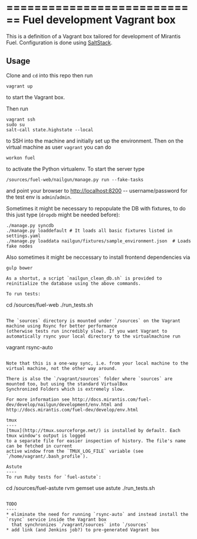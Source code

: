 ============================
Fuel development Vagrant box
============================

This is a definition of a Vagrant box tailored for development of Mirantis Fuel.
Configuration is done using [SaltStack](http://saltstack.com/).

Usage
-----

Clone and `cd` into this repo then run
```
vagrant up
```
to start the Vagrant box.

Then run
```
vagrant ssh
sudo su
salt-call state.highstate --local
```
to SSH into the machine and initially set up the environment. Then on the virtual machine as user `vagrant` you can do
```
workon fuel
```
to activate the Python virtualenv. To start the server type
```
/sources/fuel-web/nailgun/manage.py run --fake-tasks
```
and point your browser to [http://localhost:8200](http://localhost:8200) -- username/password for the test env is `admin`/`admin`.

Sometimes it might be necessary to repopulate the DB with fixtures, to do this just type (`dropdb` might be needed before):
```
./manage.py syncdb
./manage.py loaddefault # It loads all basic fixtures listed in settings.yaml
./manage.py loaddata nailgun/fixtures/sample_environment.json  # Loads fake nodes
```
Also sometimes it might be neccessary to install frontend dependencies via

```
gulp bower

As a shortut, a script `nailgun_clean_db.sh` is provided to reinitialize the database using the above commands.

To run tests:
```
cd /sources/fuel-web
./run_tests.sh
```

The `sources` directory is mounted under `/sources` on the Vagrant machine using Rsync for better performance
(otherwise tests run incredibly slow). If you want Vagrant to automatically rsync your local directory to the virtualmachine run
```
vagrant rsync-auto
```

Note that this is a one-way sync, i.e. from your local machine to the virtual machine, not the other way around.

There is also the `/vagrant/sources` folder where `sources` are mounted too, but using the standard VirtualBox
Synchronized Folders which is extremely slow.

For more information see http://docs.mirantis.com/fuel-dev/develop/nailgun/development/env.html and
http://docs.mirantis.com/fuel-dev/develop/env.html

tmux
----
[tmux](http://tmux.sourceforge.net/) is installed by default. Each tmux window's output is logged
to a separate file for easier inspection of history. The file's name can be fetched in current
active window from the `TMUX_LOG_FILE` variable (see `/home/vagrant/.bash_profile`).

Astute
----
To run Ruby tests for `fuel-astute`:

```
cd /sources/fuel-astute
rvm gemset use astute
./run_tests.sh
```

TODO
----
* eliminate the need for running `rsync-auto` and instead install the `rsync` service inside the Vagrant box
  that synchronizes `/vagrant/sources` into `/sources`
* add link (and Jenkins job?) to pre-generated Vagrant box
